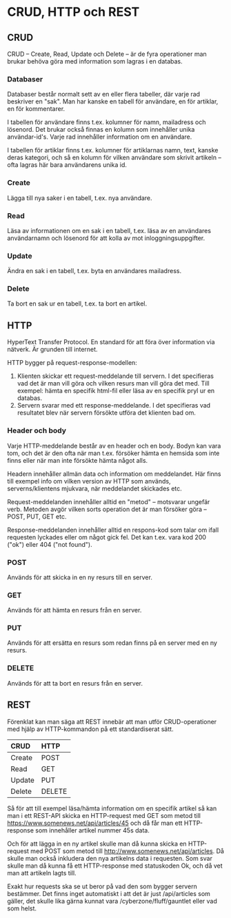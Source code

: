 # CRUD, HTTP och REST

## CRUD

CRUD – Create, Read, Update och Delete – är de fyra operationer man brukar behöva göra med information som lagras i en databas.

### Databaser

Databaser består normalt sett av en eller flera tabeller, där varje rad beskriver en "sak". Man har kanske en tabell för användare, en för artiklar, en för kommentarer.

I tabellen för användare finns t.ex. kolumner för namn, mailadress och lösenord. Det brukar också finnas en kolumn som innehåller unika användar-id's. Varje rad innehåller information om en användare.

I tabellen för artiklar finns t.ex. kolumner för artiklarnas namn, text, kanske deras kategori, och så en kolumn för vilken användare som skrivit artikeln – ofta lagras här bara användarens unika id.

### Create

Lägga till nya saker i en tabell, t.ex. nya användare.

### Read

Läsa av informationen om en sak i en tabell, t.ex. läsa av en användares användarnamn och lösenord för att kolla av mot inloggningsuppgifter.

### Update

Ändra en sak i en tabell, t.ex. byta en användares mailadress.

### Delete

Ta bort en sak ur en tabell, t.ex. ta bort en artikel.

## HTTP

HyperText Transfer Protocol. En standard för att föra över information via nätverk. Är grunden till internet.

HTTP bygger på request-response-modellen:

1. Klienten skickar ett request-meddelande till servern. I det specifieras vad det är man vill göra och vilken resurs man vill göra det med. Till exempel: hämta en specifik html-fil eller läsa av en specifik pryl ur en databas.
2. Servern svarar med ett response-meddelande. I det specifieras vad resultatet blev när servern försökte utföra det klienten bad om.

### Header och body

Varje HTTP-meddelande består av en header och en body. Bodyn kan vara tom, och det är den ofta när man t.ex. försöker hämta en hemsida som inte finns eller när man inte försökte hämta något alls.

Headern innehåller allmän data och information om meddelandet. Här finns till exempel info om vilken version av HTTP som används, serverns/klientens mjukvara, när meddelandet skickades etc.

Request-meddelanden innehåller alltid en "metod" – motsvarar ungefär verb. Metoden avgör vilken sorts operation det är man försöker göra – POST, PUT, GET etc.

Response-meddelanden innehåller alltid en respons-kod som talar om ifall requesten lyckades eller om något gick fel. Det kan t.ex. vara kod 200 \("ok"\) eller 404 \("not found"\).

### POST

Används för att skicka in en ny resurs till en server.

### GET

Används för att hämta en resurs från en server.

### PUT

Används för att ersätta en resurs som redan finns på en server med en ny resurs.

### DELETE

Används för att ta bort en resurs från en server.

## REST

Förenklat kan man säga att REST innebär att man utför CRUD-operationer med hjälp av HTTP-kommandon på ett standardiserat sätt.

| CRUD | HTTP |
| :--- | :--- |
| Create | POST |
| Read | GET |
| Update | PUT |
| Delete | DELETE |

Så för att till exempel läsa/hämta information om en specifik artikel så kan man i ett REST-API skicka en HTTP-request med GET som metod till https://www.somenews.net/api/articles/45 och då får man ett HTTP-response som innehåller artikel nummer 45s data.

Och för att lägga in en ny artikel skulle man då kunna skicka en HTTP-request med POST som metod till http://www.somenews.net/api/articles. Då skulle man också inkludera den nya artikelns data i requesten. Som svar skulle man då kunna få ett HTTP-response med statuskoden Ok, och då vet man att artikeln lagts till.

Exakt hur requests ska se ut beror på vad den som bygger servern bestämmer. Det finns inget automatiskt i att det är just /api/articles som gäller, det skulle lika gärna kunnat vara /cyberzone/fluff/gauntlet eller vad som helst.

